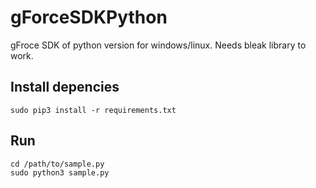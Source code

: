 # gForceSDKPython

gFroce SDK of python version for windows/linux. Needs bleak library to work.

## Install depencies

```SHELL
sudo pip3 install -r requirements.txt
```

## Run

```SHELL
cd /path/to/sample.py
sudo python3 sample.py
```
